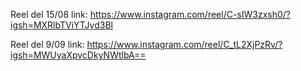 Reel del 15/08
link: https://www.instagram.com/reel/C-sIW3zxsh0/?igsh=MXRlbTViYTJyd3Bl

Reel del 9/09
link: https://www.instagram.com/reel/C_tL2XjPzRv/?igsh=MWUyaXpvcDkyNWtlbA==
